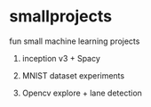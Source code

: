 # smallprojects
fun small machine learning projects

1. inception v3 + Spacy


2. MNIST dataset experiments


3. Opencv explore + lane detection


